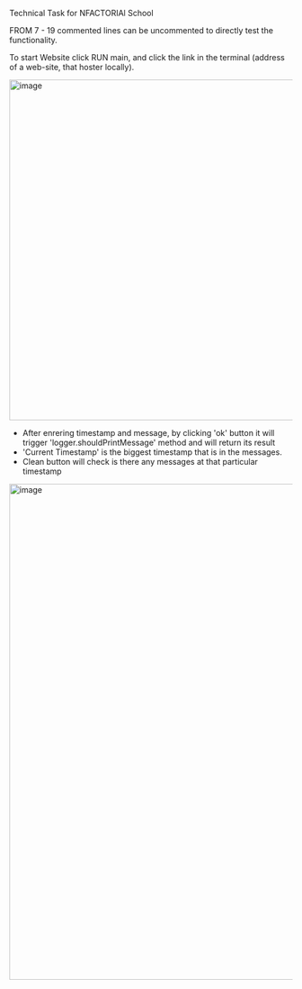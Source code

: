 Technical Task for NFACTORIAl School

FROM 7 - 19 commented lines can be uncommented to directly test the functionality.

To start Website click RUN main, and click the link in the terminal (address of a web-site, that hoster locally). 

<img width="605" alt="image" src="https://github.com/user-attachments/assets/fd7b1bfc-daee-4d34-88cc-e5158e729125">


- After enrering timestamp and message, by clicking 'ok' button it will trigger 'logger.shouldPrintMessage' method and
  will return its result
- 'Current Timestamp' is the biggest timestamp that is in the messages.
- Clean button will check is there any messages at that particular timestamp
<img width="881" alt="image" src="https://github.com/user-attachments/assets/a0d5b0cf-b25a-4f3d-91ba-40cccab80fbd">


